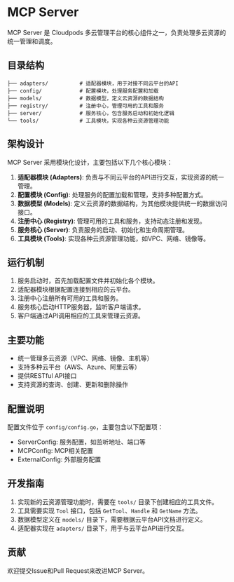 # MCP Server

MCP Server 是 Cloudpods 多云管理平台的核心组件之一，负责处理多云资源的统一管理和调度。

## 目录结构

```
├── adapters/          # 适配器模块，用于对接不同云平台的API
├── config/            # 配置模块，处理服务配置和加载
├── models/            # 数据模型，定义云资源的数据结构
├── registry/          # 注册中心，管理可用的工具和服务
├── server/            # 服务核心，包含服务启动和初始化逻辑
└── tools/             # 工具模块，实现各种云资源管理功能
```

## 架构设计

MCP Server 采用模块化设计，主要包括以下几个核心模块：

1. **适配器模块 (Adapters)**: 负责与不同云平台的API进行交互，实现资源的统一管理。
2. **配置模块 (Config)**: 处理服务的配置加载和管理，支持多种配置方式。
3. **数据模型 (Models)**: 定义云资源的数据结构，为其他模块提供统一的数据访问接口。
4. **注册中心 (Registry)**: 管理可用的工具和服务，支持动态注册和发现。
5. **服务核心 (Server)**: 负责服务的启动、初始化和生命周期管理。
6. **工具模块 (Tools)**: 实现各种云资源管理功能，如VPC、网络、镜像等。

## 运行机制

1. 服务启动时，首先加载配置文件并初始化各个模块。
2. 适配器模块根据配置连接到相应的云平台。
3. 注册中心注册所有可用的工具和服务。
4. 服务核心启动HTTP服务器，监听客户端请求。
5. 客户端通过API调用相应的工具来管理云资源。

## 主要功能

- 统一管理多云资源（VPC、网络、镜像、主机等）
- 支持多种云平台（AWS、Azure、阿里云等）
- 提供RESTful API接口
- 支持资源的查询、创建、更新和删除操作

## 配置说明

配置文件位于 `config/config.go`，主要包含以下配置项：

- ServerConfig: 服务配置，如监听地址、端口等
- MCPConfig: MCP相关配置
- ExternalConfig: 外部服务配置

## 开发指南

1. 实现新的云资源管理功能时，需要在 `tools/` 目录下创建相应的工具文件。
2. 工具需要实现 `Tool` 接口，包括 `GetTool`、`Handle` 和 `GetName` 方法。
3. 数据模型定义在 `models/` 目录下，需要根据云平台API文档进行定义。
4. 适配器实现在 `adapters/` 目录下，用于与云平台API进行交互。

## 贡献

欢迎提交Issue和Pull Request来改进MCP Server。